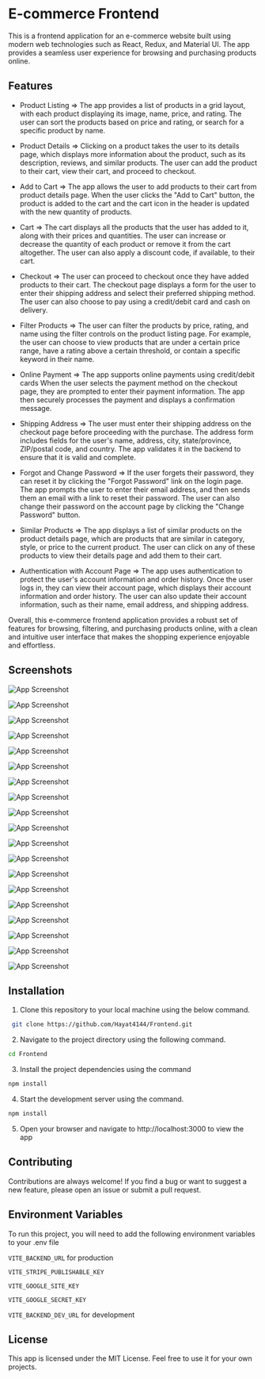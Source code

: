 # E-commerce Frontend

This is a frontend application for an e-commerce website built using modern web technologies such as React, Redux, and Material UI. The app provides a seamless user experience for browsing and purchasing products online.

## Features

- Product Listing => The app provides a list of products in a grid layout, with each product displaying its image, name, price, and rating. The user can sort the products based on price and rating, or search for a specific product by name.

- Product Details => Clicking on a product takes the user to its details page, which displays more information about the product, such as its description, reviews, and similar products. The user can add the product to their cart, view their cart, and proceed to checkout.

- Add to Cart => The app allows the user to add products to their cart from product details page. When the user clicks the "Add to Cart" button, the product is added to the cart and the cart icon in the header is updated with the new quantity of products.

- Cart => The cart displays all the products that the user has added to it, along with their prices and quantities. The user can increase or decrease the quantity of each product or remove it from the cart altogether. The user can also apply a discount code, if available, to their cart.

- Checkout => The user can proceed to checkout once they have added products to their cart. The checkout page displays a form for the user to enter their shipping address and select their preferred shipping method. The user can also choose to pay using a credit/debit card and cash on delivery.

- Filter Products => The user can filter the products by price, rating, and name using the filter controls on the product listing page. For example, the user can choose to view products that are under a certain price range, have a rating above a certain threshold, or contain a specific keyword in their name.

- Online Payment => The app supports online payments using credit/debit cards When the user selects the payment method on the checkout page, they are prompted to enter their payment information. The app then securely processes the payment and displays a confirmation message.

- Shipping Address => The user must enter their shipping address on the checkout page before proceeding with the purchase. The address form includes fields for the user's name, address, city, state/province, ZIP/postal code, and country. The app validates it in the backend to ensure that it is valid and complete.

- Forgot and Change Password => If the user forgets their password, they can reset it by clicking the "Forgot Password" link on the login page. The app prompts the user to enter their email address, and then sends them an email with a link to reset their password. The user can also change their password on the account page by clicking the "Change Password" button.

- Similar Products => The app displays a list of similar products on the product details page, which are products that are similar in category, style, or price to the current product. The user can click on any of these products to view their details page and add them to their cart.

- Authentication with Account Page => The app uses authentication to protect the user's account information and order history. Once the user logs in, they can view their account page, which displays their account information and order history. The user can also update their account information, such as their name, email address, and shipping address.

Overall, this e-commerce frontend application provides a robust set of features for browsing, filtering, and purchasing products online, with a clean and intuitive user interface that makes the shopping experience enjoyable and effortless.

## Screenshots

![App Screenshot](/assets/Screenshot.png?raw=true)

![App Screenshot](/assets/Screenshot1.png?raw=true)

![App Screenshot](/assets/Screenshot8.png?raw=true)

![App Screenshot](/assets/Screenshot7.png?raw=true)

![App Screenshot](/assets/Screenshot6.png?raw=true)

![App Screenshot](/assets/Screenshot5.png?raw=true)

![App Screenshot](/assets/Screenshot4.png?raw=true)

![App Screenshot](/assets/Screenshot3.png?raw=true)

![App Screenshot](/assets/Screenshot2.png?raw=true)

![App Screenshot](/assets/Screenshot19.png?raw=true)

![App Screenshot](assets/Screenshot18.png?raw=true)

![App Screenshot](/assets/Screenshot17.png?raw=true)

![App Screenshot](/assets/Screenshot16.png?raw=true)

![App Screenshot](/assets/Screenshot15.png?raw=true)

![App Screenshot](/assets/Screenshot14.png?raw=true)

![App Screenshot](/assets/Screenshot13.png?raw=true)

![App Screenshot](/assets/Screenshot12.png?raw=true)

![App Screenshot](/assets/Screenshot11.png?raw=true)

![App Screenshot](/assets/Screenshot10.png?raw=true)

## Installation

1. Clone this repository to your local machine using the below command.

```bash
 git clone https://github.com/Hayat4144/Frontend.git
```

2. Navigate to the project directory using the following command.

```bash
cd Frontend
```

3. Install the project dependencies using the command

```bash
npm install
```

4. Start the development server using the command.

```bash
npm install
```

5. Open your browser and navigate to http://localhost:3000 to view the app

## Contributing

Contributions are always welcome! If you find a bug or want to suggest a new feature, please open an issue or submit a pull request.

## Environment Variables

To run this project, you will need to add the following environment variables to your .env file

`VITE_BACKEND_URL` for production

`VITE_STRIPE_PUBLISHABLE_KEY`

`VITE_GOOGLE_SITE_KEY`

`VITE_GOOGLE_SECRET_KEY`

`VITE_BACKEND_DEV_URL` for development

## License

This app is licensed under the MIT License. Feel free to use it for your own projects.
